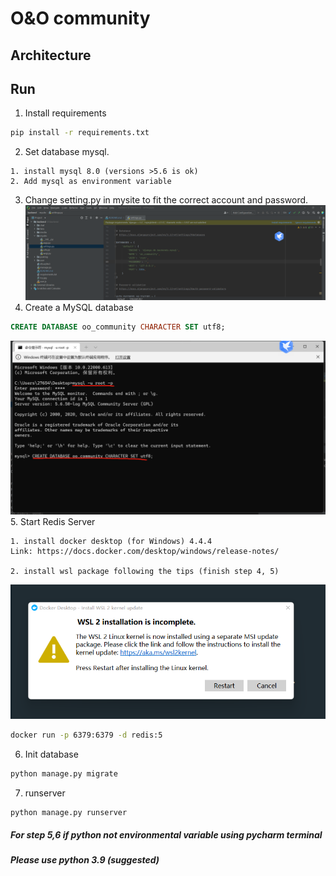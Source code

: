 # O&O community  #


## Architecture ##
 

## Run ##


1. Install requirements
```bash
pip install -r requirements.txt
```
2. Set database mysql.
```
1. install mysql 8.0 (versions >5.6 is ok)
2. Add mysql as environment variable
```
3. Change setting.py in mysite to fit the correct account and password.
![img.png](/img.png)
4. Create a MySQL database
```sql
CREATE DATABASE oo_community CHARACTER SET utf8;
```
![img_1.png](/img_1.png)
5. Start Redis Server 
```angular2html
1. install docker desktop (for Windows) 4.4.4
Link: https://docs.docker.com/desktop/windows/release-notes/

2. install wsl package following the tips (finish step 4, 5)
```
![img_2.png](/img_2.png)
```bash
docker run -p 6379:6379 -d redis:5
```
6. Init database

```bash
python manage.py migrate
```
7. runserver
```bash
python manage.py runserver
```

##### For step 5,6 if python not environmental variable using pycharm terminal
##### Please use python 3.9 (suggested)